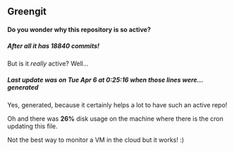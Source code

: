 ## Greengit

#### Do you wonder why this repository is so active?

##### After all it has 18840 commits!

But is it *really* active? Well...

##### Last update was on Tue Apr 6 at 0:25:16 when those lines were... generated

Yes, generated, because it certainly helps a lot to have such an active repo!

Oh and there was **26%** disk usage on the machine
where there is the cron updating this file.

Not the best way to monitor a VM in the cloud but it works! :)
